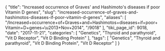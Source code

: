 {
    "title": "Increased occurrence of Graves' and Hashimoto's diseases if poor Vitamin D genes",
    "slug": "increased-occurrence-of-graves-and-hashimotos-diseases-if-poor-vitamin-d-genes",
    "aliases": [
        "/Increased+occurrence+of+Graves+and+Hashimotos+diseases+if+poor+Vitamin+D+genes+\u2013+Nov+2014",
        "/9018"
    ],
    "tiki_page_id": 9018,
    "date": "2017-11-21",
    "categories": [
        "Genetics",
        "Thyroid and parathyroid",
        "Vit D Receptor",
        "Vit D Binding Protein"
    ],
    "tags": [
        "Genetics",
        "Thyroid and parathyroid",
        "Vit D Binding Protein",
        "Vit D Receptor"
    ]
}